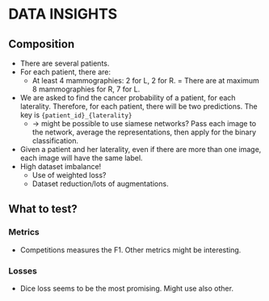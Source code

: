 # DATA INSIGHTS
## Composition
- There are several patients. 
- For each patient, there are: 
    - At least 4 mammographies: 2 for L, 2 for R.
    = There are at maximum 8 mammographies for R, 7 for L.
- We are asked to find the cancer probability of a patient, for each laterality. Therefore, for each patient, there will be two predictions. The key is `{patient_id}_{laterality}`
    - -> might be possible to use siamese networks? Pass each image to the network, average the representations, then apply for the binary classification.
- Given a patient and her laterality, even if there are more than one image, each image will have the same label.
- High dataset imbalance!
    - Use of weighted loss?
    - Dataset reduction/lots of augmentations.

## What to test?
### Metrics
- Competitions measures the F1. Other metrics might be interesting.
### Losses
- Dice loss seems to be the most promising. Might use also other.

